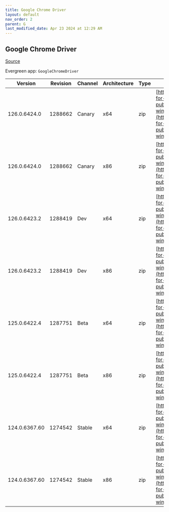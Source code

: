 ```yaml
---
title: Google Chrome Driver
layout: default
nav_order: 2
parent: G
last_modified_date: Apr 23 2024 at 12:29 AM
---
```


## Google Chrome Driver

[Source](https://cloud.google.com/chrome-enterprise/browser/download/)

Evergreen app: `GoogleChromeDriver`

| Version       | Revision | Channel | Architecture | Type | URI                                                                                                                                                                                                        |
| ------------- | -------- | ------- | ------------ | ---- | ---------------------------------------------------------------------------------------------------------------------------------------------------------------------------------------------------------- |
| 126.0.6424.0  | 1288662  | Canary  | x64          | zip  | [https://storage.googleapis.com/chrome-for-testing-public/126.0.6424.0/win64/chromedriver-win64.zip](https://storage.googleapis.com/chrome-for-testing-public/126.0.6424.0/win64/chromedriver-win64.zip)   |
| 126.0.6424.0  | 1288662  | Canary  | x86          | zip  | [https://storage.googleapis.com/chrome-for-testing-public/126.0.6424.0/win32/chromedriver-win32.zip](https://storage.googleapis.com/chrome-for-testing-public/126.0.6424.0/win32/chromedriver-win32.zip)   |
| 126.0.6423.2  | 1288419  | Dev     | x64          | zip  | [https://storage.googleapis.com/chrome-for-testing-public/126.0.6423.2/win64/chromedriver-win64.zip](https://storage.googleapis.com/chrome-for-testing-public/126.0.6423.2/win64/chromedriver-win64.zip)   |
| 126.0.6423.2  | 1288419  | Dev     | x86          | zip  | [https://storage.googleapis.com/chrome-for-testing-public/126.0.6423.2/win32/chromedriver-win32.zip](https://storage.googleapis.com/chrome-for-testing-public/126.0.6423.2/win32/chromedriver-win32.zip)   |
| 125.0.6422.4  | 1287751  | Beta    | x64          | zip  | [https://storage.googleapis.com/chrome-for-testing-public/125.0.6422.4/win64/chromedriver-win64.zip](https://storage.googleapis.com/chrome-for-testing-public/125.0.6422.4/win64/chromedriver-win64.zip)   |
| 125.0.6422.4  | 1287751  | Beta    | x86          | zip  | [https://storage.googleapis.com/chrome-for-testing-public/125.0.6422.4/win32/chromedriver-win32.zip](https://storage.googleapis.com/chrome-for-testing-public/125.0.6422.4/win32/chromedriver-win32.zip)   |
| 124.0.6367.60 | 1274542  | Stable  | x64          | zip  | [https://storage.googleapis.com/chrome-for-testing-public/124.0.6367.60/win64/chromedriver-win64.zip](https://storage.googleapis.com/chrome-for-testing-public/124.0.6367.60/win64/chromedriver-win64.zip) |
| 124.0.6367.60 | 1274542  | Stable  | x86          | zip  | [https://storage.googleapis.com/chrome-for-testing-public/124.0.6367.60/win32/chromedriver-win32.zip](https://storage.googleapis.com/chrome-for-testing-public/124.0.6367.60/win32/chromedriver-win32.zip) |
